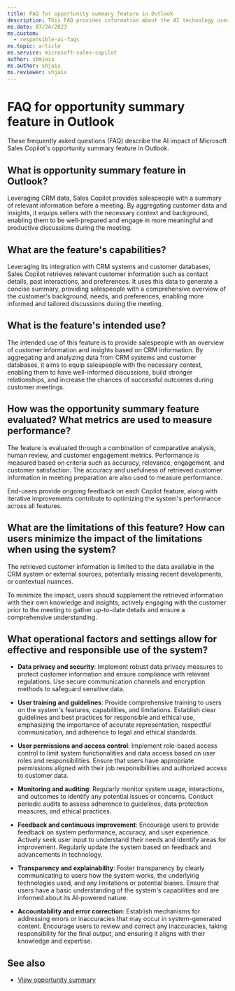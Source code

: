 ```yaml
---
title: FAQ for opportunity summary feature in Outlook
description: This FAQ provides information about the AI technology used in the opportunity summary feature in Microsoft Sales Copilot, along with key considerations and details about how AI is used, how it was tested and evaluated, and any specific limitations.
ms.date: 07/24/2023
ms.custom: 
  - responsible-ai-faqs
ms.topic: article
ms.service: microsoft-sales-copilot
author: sbmjais
ms.author: shjais
ms.reviewer: shjais
---
```


# FAQ for opportunity summary feature in Outlook

These frequently asked questions (FAQ) describe the AI impact of Microsoft Sales Copilot's opportunity summary feature in Outlook.

## What is opportunity summary feature in Outlook?

Leveraging CRM data, Sales Copilot provides salespeople with a summary of relevant information before a meeting. By aggregating customer data and insights, it equips sellers with the necessary context and background, enabling them to be well-prepared and engage in more meaningful and productive discussions during the meeting.

## What are the feature's capabilities?

Leveraging its integration with CRM systems and customer databases, Sales Copilot retrieves relevant customer information such as contact details, past interactions, and preferences. It uses this data to generate a concise summary, providing salespeople with a comprehensive overview of the customer's background, needs, and preferences, enabling more informed and tailored discussions during the meeting.

## What is the feature's intended use?

The intended use of this feature is to provide salespeople with an overview of customer information and insights based on CRM information. By aggregating and analyzing data from CRM systems and customer databases, it aims to equip salespeople with the necessary context, enabling them to have well-informed discussions, build stronger relationships, and increase the chances of successful outcomes during customer meetings.

## How was the opportunity summary feature evaluated? What metrics are used to measure performance?

The feature is evaluated through a combination of comparative analysis, human review, and customer engagement metrics. Performance is measured based on criteria such as accuracy, relevance, engagement, and customer satisfaction. The accuracy and usefulness of retrieved customer information in meeting preparation are also used to measure performance.

End-users provide ongoing feedback on each Copilot feature, along with iterative improvements contribute to optimizing the system's performance across all features.

## What are the limitations of this feature? How can users minimize the impact of the limitations when using the system?

The retrieved customer information is limited to the data available in the CRM system or external sources, potentially missing recent developments, or contextual nuances.

To minimize the impact, users should supplement the retrieved information with their own knowledge and insights, actively engaging with the customer prior to the meeting to gather up-to-date details and ensure a comprehensive understanding.

## What operational factors and settings allow for effective and responsible use of the system?

- **Data privacy and security**: Implement robust data privacy measures to protect customer information and ensure compliance with relevant regulations. Use secure communication channels and encryption methods to safeguard sensitive data.

- **User training and guidelines**: Provide comprehensive training to users on the system's features, capabilities, and limitations. Establish clear guidelines and best practices for responsible and ethical use, emphasizing the importance of accurate representation, respectful communication, and adherence to legal and ethical standards.

- **User permissions and access control**: Implement role-based access control to limit system functionalities and data access based on user roles and responsibilities. Ensure that users have appropriate permissions aligned with their job responsibilities and authorized access to customer data.

- **Monitoring and auditing**: Regularly monitor system usage, interactions, and outcomes to identify any potential issues or concerns. Conduct periodic audits to assess adherence to guidelines, data protection measures, and ethical practices.

- **Feedback and continuous improvement**: Encourage users to provide feedback on system performance, accuracy, and user experience. Actively seek user input to understand their needs and identify areas for improvement. Regularly update the system based on feedback and advancements in technology.

- **Transparency and explainability**: Foster transparency by clearly communicating to users how the system works, the underlying technologies used, and any limitations or potential biases. Ensure that users have a basic understanding of the system's capabilities and are informed about its AI-powered nature.

- **Accountability and error correction**: Establish mechanisms for addressing errors or inaccuracies that may occur in system-generated content. Encourage users to review and correct any inaccuracies, taking responsibility for the final output, and ensuring it aligns with their knowledge and expertise.


## See also

- [View opportunity summary](view-opportunity-summary.md)
